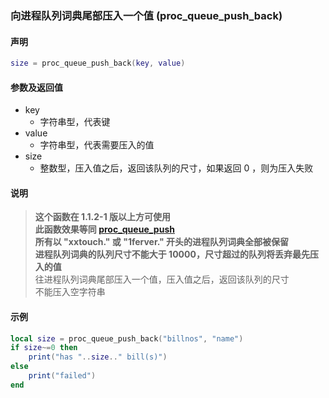 ### 向进程队列词典尾部压入一个值 \(**proc\_queue\_push\_back**\)


#### 声明
```lua
size = proc_queue_push_back(key, value)
```


#### 参数及返回值
- key
    - 字符串型，代表键
- value
    - 字符串型，代表需要压入的值
- size
    - 整数型，压入值之后，返回该队列的尺寸，如果返回 0 ，则为压入失败


#### 说明
> **这个函数在 1\.1\.2\-1 版以上方可使用**  
> **此函数效果等同 [proc_queue_push](/Handbook/proc/proc_queue_push.md)**  
> **所有以 "xxtouch\." 或 "1ferver\." 开头的进程队列词典全部被保留**  
> **进程队列词典的队列尺寸不能大于 10000，尺寸超过的队列将丢弃最先压入的值**  
> 往进程队列词典尾部压入一个值，压入值之后，返回该队列的尺寸  
> 不能压入空字符串  


#### 示例  
```lua
local size = proc_queue_push_back("billnos", "name")
if size~=0 then
    print("has "..size.." bill(s)")
else
    print("failed")
end
```

